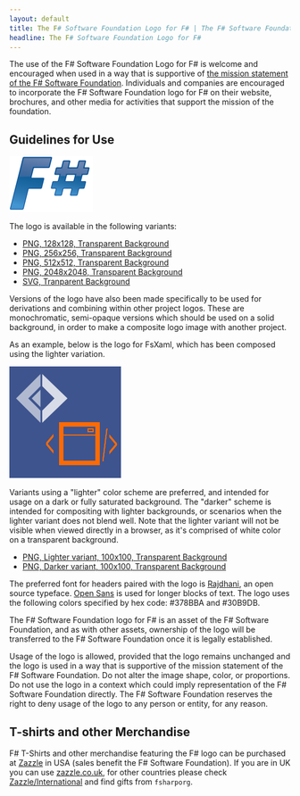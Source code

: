 ```yaml
---
layout: default
title: The F# Software Foundation Logo for F# | The F# Software Foundation
headline: The F# Software Foundation Logo for F#
---
```


The use of the F# Software Foundation Logo for F#  is welcome and encouraged when used in a way
that is supportive of [the mission statement of the F# Software Foundation](/foundation.html).
Individuals and companies are encouraged to incorporate the F# Software Foundation 
logo for F# on their website, brochures, and other media for activities that support the mission of the foundation.

## Guidelines for Use

![The F# Software Foundation Logo for F#](/img/logo.png)

The logo is available in the following variants:

 * [PNG, 128x128, Transparent Background](/img/logo/fsharp128.png)
 * [PNG, 256x256, Transparent Background](/img/logo/fsharp256.png)
 * [PNG, 512x512, Transparent Background](/img/logo/fsharp512.png)
 * [PNG, 2048x2048, Transparent Background](/img/logo/fsharp2048.png)
 * [SVG, Tranparent Background](/img/logo/fsharp.svg)

Versions of the logo have also been made specifically to be used for derivations and combining
within other project logos.  These are monochromatic, semi-opaque versions which should be used 
on a solid background, in order to make a composite logo image with another project.

As an example, below is the logo for FsXaml, which has been composed using the lighter variation.

![FsXaml Logo](/img/logo/FsXaml.png)

Variants using a "lighter" color scheme are preferred, and intended for usage on a dark or fully
saturated background.  The "darker" scheme is intended for compositing with lighter backgrounds, 
or scenarios when the lighter variant does not blend well. Note that the lighter variant will
not be visible when viewed directly in a browser, as it's comprised of white color on a transparent
background.

 * [PNG, Lighter variant, 100x100, Transparent Background](/img/logo/fsharp100mclight.png) 
 * [PNG, Darker variant, 100x100, Transparent Background](/img/logo/fsharp100mcdark.png)

The preferred font for headers paired with the logo is [Rajdhani](https://www.google.com/fonts/specimen/Rajdhani), 
an open source typeface.  [Open Sans](https://www.google.com/fonts/specimen/Open+Sans) is used for longer blocks of text.  The logo uses the following colors specified by hex code: #378BBA and #30B9DB.

The F# Software Foundation logo for F# is an asset of the F# Software Foundation, and as with other
assets, ownership of the logo will be transferred to the F# Software Foundation once it is legally established.

Usage of the logo is allowed, provided that the logo remains unchanged and the logo is used in a way that is supportive 
of the mission statement of the F# Software Foundation. Do not alter the image shape, color, or proportions. Do not use 
the logo in a context which could imply representation of the F# Software Foundation directly.  The F# Software Foundation 
reserves the right to deny usage of the logo to any person or entity, for any reason.

## T-shirts and other Merchandise

F# T-Shirts and other merchandise featuring the F# logo can be purchased at [Zazzle](http://www.zazzle.com/fsharporg/gifts) in USA (sales benefit the F# Software Foundation). If you are in UK you can use [zazzle.co.uk](http://www.zazzle.co.uk/fsharporg/gifts), for other countries please check [Zazzle/International](http://www.zazzle.co.uk/international) and find gifts from `fsharporg`.
